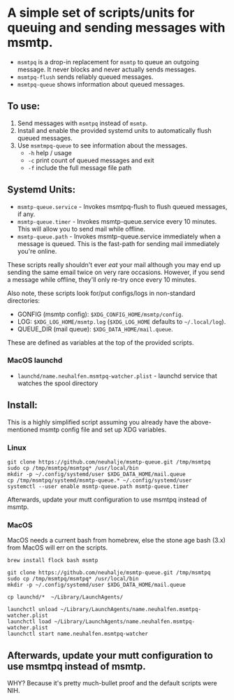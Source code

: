 # A simple set of scripts/units for queuing and sending messages with msmtp.

* `msmtpq` is a drop-in replacement for `msmtp` to queue an outgoing
  message. It never blocks and never actually sends messages.
* `msmtpq-flush` sends reliably queued messages.
* `msmtpq-queue` shows information about queued messages.

## To use:

1. Send messages with `msmtpq` instead of `msmtp`.
2. Install and enable the provided systemd units to automatically flush queued
   messages.
3. Use `msmtmpq-queue` to see information about the messages.
   - `-h` help / usage
   - `-c` print count of queued messages and exit
   - `-f` include the full message file path

   
## Systemd Units:

* `msmtp-queue.service` - Invokes msmtpq-flush to flush queued messages, if any.
* `msmtp-queue.timer` - Invokes msmtp-queue.service every 10 minutes. This will
  allow you to send mail while offline.
* `msmtp-queue.path` - Invokes msmtp-queue.service immediately when a message is
  queued. This is the fast-path for sending mail immediately you're online.
  
These scripts really shouldn't ever *eat* your mail although you may end up
sending the same email twice on very rare occasions. However, if you send a
message while offline, they'll only re-try once every 10 minutes.

Also note, these scripts look for/put configs/logs in non-standard directories:

* GONFIG (msmtp config): `$XDG_CONFIG_HOME/msmtp/config`.
* LOG: `$XDG_LOG_HOME/msmtp.log` (`$XDG_LOG_HOME` defaults to `~/.local/log`).
* QUEUE_DIR (mail queue): `$XDG_DATA_HOME/mail.queue`.

These are defined as variables at the top of the provided scripts.

### MacOS launchd
* `launchd/name.neuhalfen.msmtpq-watcher.plist` - launchd service that watches the spool directory

## Install:

This is a highly simplified script assuming you already have the above-mentioned 
msmtp config file and set up XDG variables.


### Linux
```
git clone https://github.com/neuhalje/msmtp-queue.git /tmp/msmtpq
sudo cp /tmp/msmtpq/msmtpq* /usr/local/bin
mkdir -p ~/.config/systemd/user $XDG_DATA_HOME/mail.queue
cp /tmp/msmtpq/systemd/msmtp-queue.* ~/.config/systemd/user
systemctl --user enable msmtp-queue.path msmtp-queue.timer
```
Afterwards, update your mutt configuration to use msmtpq instead of msmtp.

### MacOS
MacOS needs a current bash from homebrew, else the stone age bash (3.x) from MacOS will err on the scripts.

```
brew install flock bash msmtp

git clone https://github.com/neuhalje/msmtp-queue.git /tmp/msmtpq
sudo cp /tmp/msmtpq/msmtpq* /usr/local/bin
mkdir -p ~/.config/systemd/user $XDG_DATA_HOME/mail.queue

cp launchd/*  ~/Library/LaunchAgents/

launchctl unload ~/Library/LaunchAgents/name.neuhalfen.msmtpq-watcher.plist 
launchctl load ~/Library/LaunchAgents/name.neuhalfen.msmtpq-watcher.plist 
launchctl start name.neuhalfen.msmtpq-watcher
```


Afterwards, update your mutt configuration to use msmtpq instead of msmtp.
---

WHY? Because it's pretty much-bullet proof and the default scripts were NIH.

